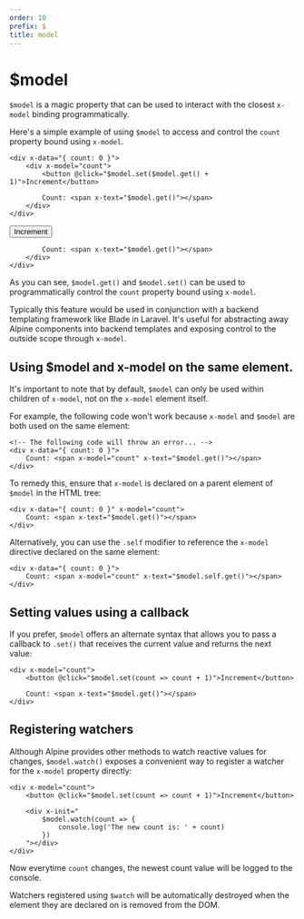 ```yaml
---
order: 10
prefix: $
title: model
---
```


# $model

`$model` is a magic property that can be used to interact with the closest `x-model` binding programmatically.

Here's a simple example of using `$model` to access and control the `count` property bound using `x-model`.

```alpine
<div x-data="{ count: 0 }">
    <div x-model="count">
        <button @click="$model.set($model.get() + 1)">Increment</button>

        Count: <span x-text="$model.get()"></span>
    </div>
</div>
```

<!-- START_VERBATIM -->
<div class="demo">
    <div x-data="{ count: 0 }">
        <div x-model="count">
            <button @click="$model.set($model.get() + 1)">Increment</button>

            Count: <span x-text="$model.get()"></span>
        </div>
    </div>
</div>
<!-- END_VERBATIM -->

As you can see, `$model.get()` and `$model.set()` can be used to programmatically control the `count` property bound using `x-model`.

Typically this feature would be used in conjunction with a backend templating framework like Blade in Laravel. It's useful for abstracting away Alpine components into backend templates and exposing control to the outside scope through `x-model`.

## Using $model and x-model on the same element.

It's important to note that by default, `$model` can only be used within children of `x-model`, not on the `x-model` element itself.

For example, the following code won't work because `x-model` and `$model` are both used on the same element:

```alpine
<!-- The following code will throw an error... -->
<div x-data="{ count: 0 }">
    Count: <span x-model="count" x-text="$model.get()"></span>
</div>
```

To remedy this, ensure that `x-model` is declared on a parent element of `$model` in the HTML tree:

```alpine
<div x-data="{ count: 0 }" x-model="count">
    Count: <span x-text="$model.get()"></span>
</div>
```

Alternatively, you can use the `.self` modifier to reference the `x-model` directive declared on the same element:

```alpine
<div x-data="{ count: 0 }">
    Count: <span x-model="count" x-text="$model.self.get()"></span>
</div>
```

## Setting values using a callback

If you prefer, `$model` offers an alternate syntax that allows you to pass a callback to `.set()` that receives the current value and returns the next value:

```alpine
<div x-model="count">
    <button @click="$model.set(count => count + 1)">Increment</button>

    Count: <span x-text="$model.get()"></span>
</div>
```

## Registering watchers

Although Alpine provides other methods to watch reactive values for changes, `$model.watch()` exposes a convenient way to register a watcher for the `x-model` property directly:

```alpine
<div x-model="count">
    <button @click="$model.set(count => count + 1)">Increment</button>

    <div x-init="
        $model.watch(count => {
            console.log('The new count is: ' + count)
        })
    "></div>
</div>
```

Now everytime `count` changes, the newest count value will be logged to the console.

Watchers registered using `$watch` will be automatically destroyed when the element they are declared on is removed from the DOM.
